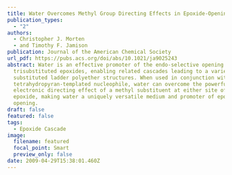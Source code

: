 ```yaml
---
title: Water Overcomes Methyl Group Directing Effects in Epoxide-Opening Cascades
publication_types:
  - "2"
authors:
  - Christopher J. Morten
  - and Timothy F. Jamison
publication: Journal of the American Chemical Society
url_pdf: https://pubs.acs.org/doi/abs/10.1021/ja9025243
abstract: Water is an effective promoter of the endo-selective opening of
  trisubstituted epoxides, enabling related cascades leading to a variety of
  substituted ladder polyether structures. When used in conjunction with a
  tetrahydropyran-templated nucleophile, water can overcome the powerful
  electronic directing effect of a methyl substituent at either site of the
  epoxide, making water a uniquely versatile medium and promoter of epoxide
  opening.
draft: false
featured: false
tags:
  - Epoxide Cascade
image:
  filename: featured
  focal_point: Smart
  preview_only: false
date: 2009-04-29T15:38:01.460Z
---
```

